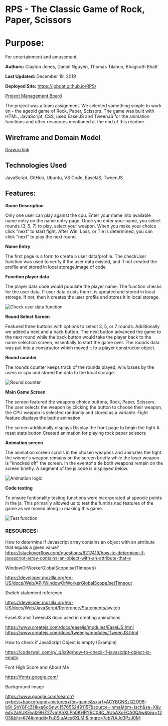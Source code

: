 # RPS - The Classic Game of Rock, Paper, Scissors

# Purpose: 

For entertainment and amusement.

**Authors:**  Clayton Jones, Daniel Nguyen, Thomas Tilahun, Bhagirath Bhatt

**Last Updated:** December 19, 2019

**Deployed Site:** []()https://jobdat.github.io/RPS/

[Project Management Board](https://github.com/JoBdaT/RPS/projects/1?add_cards_query=is%3Aopen)

The project was a team assignment. We selected something simple to work on - the ageold game of Rock, Paper, Scissors.
The game was built with HTML, JavaScript, CSS, used EaselJS and TweenJS for the animation functions and other resources mentioned at the end of this readme.


## Wireframe and Domain Model
[Draw.io link](https://www.draw.io/?lightbox=1&highlight=0000ff&edit=_blank&layers=1&nav=1&title=RPS%20Domain%20Model#Uhttps%3A%2F%2Fdrive.google.com%2Fuc%3Fid%3D1qsFy7ZC1622AbrokXZIPdc7PhxIug0WR%26export%3Ddownload)



## Technologies Used

JavaScript,
GitHub,
Ubuntu,
VS Code,
EaselJS,
TweenJS


## Features:

**Game Description**

Only one user can play against the cpu.
Enter your name into available name entry on the name entry page.
Once you enter your name, you select rounds (3, 5, 7) to play, select your weapon.
When you make your choice click "next" to start fight.
After Win, Loss, or Tie is determined, you can click "next" to play the next round.

**Name Entry**

The first page is a form to create a user data/profile. The checkUser function was used to verify if the user data existed, and if not created the profile and stored in local storage.image of code

**Function player data**

The player data code would populate the player name. The function checks for the user data. If user data exists then it is updated and stored in local storage. If not, then it creates the user profile and stores it in local storage. 

![Check user data function](img-README/CheckUserDATA.PNG)

**Round Select Screen**

Featured three buttons with options to select 3, 5, or 7 rounds. Additionally we added a next and a back button. The next button advanced the game to the next round while the back button would take the player back to the name selection screen, essentially to start the game over. The rounds data was put into a constructor which moved it to a player constructor object.

**Round counter**

The rounds counter keeps track of the rounds played, win/losses by the users or cpu and stored the data to the local storage.

![Round counter](img-README/Rounds_counter.PNG)

**Main Game Screen**


The screen featured the weapons choice buttons, Rock, Paper, Scissors. The user selects the weapon by clicking the button to choose their weapon, the CPU weapon is selected randomly and stored as a variable. Fight feature displays the battle animation. 

The screen additionally displays
 Display the front page to begin the fight
 A reset stats button
 Created animation for playing rock paper scissors
 
**Animation screen**

The animation screen scrolls in the chosen weapons and animates the fight. the winner's weapon remains on the screen briefly while the loser weapon is "knocked off" the screen. In the eventof a tie both weapons remain on the screen briefly. A segment of the js code is displayed below.

![Animation logic](img-README/Logic.PNG)

**Code testing** 

To ensure funtionality testing functions were incorporated at speocic points in the js. This primarily allowed us to test the funtins nad features of the game as we moved along in makiing this game.

![Test function](img-README/Test.PNG)


### RESOURCES:

How to determine if Javascript array contains an object with an attribute that equals a given value?
https://stackoverflow.com/questions/8217419/how-to-determine-if-javascript-array-contains-an-object-with-an-attribute-that-e


WindowOrWorkerGlobalScope.setTimeout()

https://developer.mozilla.org/en-US/docs/Web/API/WindowOrWorkerGlobalScope/setTimeout


Switch statement reference

https://developer.mozilla.org/en-US/docs/Web/JavaScript/Reference/Statements/switch


EaselJS and TweenJS docs used in creating animations

https://www.createjs.com/docs/easeljs/modules/EaselJS.html
https://www.createjs.com/docs/tweenjs/modules/TweenJS.html

How to check if JavaScript Object is empty (Example)

https://coderwall.com/p/_g3x9q/how-to-check-if-javascript-object-is-empty

Font High Score and About Me

https://fonts.google.com/

Background image

https://www.google.com/search?q=best+background+pictures+for+game&sxsrf=ACYBGNSzQ2O98-b9l_SnYGFcZHkxa6qGnw:1576552491157&source=lnms&tbm=isch&sa=X&ved=2ahUKEwiIz9HZ27vmAhXLPn0KHRYRC08Q_AUoAXoECA0QAw&biw=1203&bih=674#imgdii=Fu0SIuAtcs6XLM:&imgrc=7cb7tAJd3PzJ0M:
